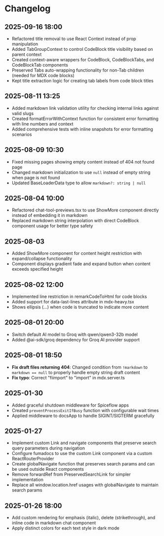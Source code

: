 # Changelog

## 2025-09-16 18:00

- Refactored title removal to use React Context instead of prop manipulation
- Added TabGroupContext to control CodeBlock title visibility based on parent context
- Created context-aware wrappers for CodeBlock, CodeBlockTabs, and CodeBlockTab components
- Preserved Tabs auto-wrapping functionality for non-Tab children (needed for MDX code blocks)
- Kept title extraction logic for creating tab labels from code block titles

## 2025-08-11 13:25

- Added markdown link validation utility for checking internal links against valid slugs
- Created formatErrorWithContext function for consistent error formatting with line numbers and context
- Added comprehensive tests with inline snapshots for error formatting scenarios

## 2025-08-09 10:30

- Fixed missing pages showing empty content instead of 404 not found page
- Changed markdown initialization to use `null` instead of empty string when page is not found
- Updated BaseLoaderData type to allow `markdown?: string | null`

## 2025-08-04 10:00

- Refactored chat-tool-previews.tsx to use ShowMore component directly instead of embedding it in markdown
- Replaced markdown string interpolation with direct CodeBlock component usage for better type safety

## 2025-08-03

- Added ShowMore component for content height restriction with expand/collapse functionality
- Component displays gradient fade and expand button when content exceeds specified height

## 2025-08-02 12:00

- Implemented line restriction in remarkCodeToHtml for code blocks
- Added support for data-last-lines attribute in mdx-heavy.tsx
- Shows ellipsis (...) when code is truncated to indicate more content

## 2025-08-01 20:00

- Switch default AI model to Groq with qwen/qwen3-32b model
- Added @ai-sdk/groq dependency for Groq AI provider support

## 2025-08-01 18:50

- **Fix draft files returning 404**: Changed condition from `!markdown` to `markdown == null` to properly handle empty string draft content
- **Fix typo**: Correct "fiimport" to "import" in mdx.server.ts

## 2025-01-30

- Added graceful shutdown middleware for Spiceflow apps
- Created `preventProcessExitIfBusy` function with configurable wait times
- Applied middleware to docsApp to handle SIGINT/SIGTERM gracefully

## 2025-01-27

- Implement custom Link and navigate components that preserve search query parameters during navigation
- Configure fumadocs to use the custom Link component via a custom ReactRouterProvider
- Create globalNavigate function that preserves search params and can be used outside React components
- Remove forwardRef from PreservedSearchLink for simpler implementation
- Replace all window.location.href usages with globalNavigate to maintain search params

## 2025-01-26 18:00

- Add custom rendering for emphasis (italic), delete (strikethrough), and inline code in markdown chat component
- Apply distinct colors for each text style in dark mode
